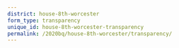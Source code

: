 ```yaml
---
district: house-8th-worcester
form_type: transparency
unique_id: house-8th-worcester-transparency
permalink: /2020bq/house-8th-worcester/transparency/
---
```

